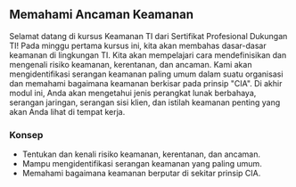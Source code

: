 ## Memahami Ancaman Keamanan

Selamat datang di kursus Keamanan TI dari Sertifikat Profesional Dukungan TI! Pada minggu pertama kursus ini, kita akan membahas dasar-dasar keamanan di lingkungan TI. Kita akan mempelajari cara mendefinisikan dan mengenali risiko keamanan, kerentanan, dan ancaman. Kami akan mengidentifikasi serangan keamanan paling umum dalam suatu organisasi dan memahami bagaimana keamanan berkisar pada prinsip "CIA". Di akhir modul ini, Anda akan mengetahui jenis perangkat lunak berbahaya, serangan jaringan, serangan sisi klien, dan istilah keamanan penting yang akan Anda lihat di tempat kerja.

### Konsep 

* Tentukan dan kenali risiko keamanan, kerentanan, dan ancaman.
* Mampu mengidentifikasi serangan keamanan yang paling umum.
* Memahami bagaimana keamanan berputar di sekitar prinsip CIA.
